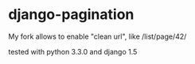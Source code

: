 django-pagination
=================

My fork allows to enable "clean url", like /list/page/42/

tested with python 3.3.0 and django 1.5
